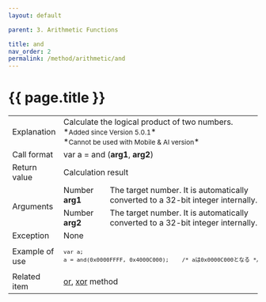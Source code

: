 ```yaml
---
layout: default

parent: 3. Arithmetic Functions

title: and
nav_order: 2
permalink: /method/arithmetic/and
---
```




# {{ page.title }}

<table>
  <tr>
    <td>Explanation</td>
    <td colspan="2">Calculate the logical product of two numbers.<br>*<small>Added since Version 5.0.1</small>*<br>*<small>Cannot be used with Mobile & AI version</small>*</td>
  </tr>
  <tr>
    <td>Call format</td>
    <td colspan="2">var a = and (<b>arg1</b>, <b>arg2</b>)</td>
  </tr>
  <tr>
    <td>Return value</td>
    <td colspan="2">Calculation result</td>
  </tr>  
  <tr>
    <td rowspan="2">Arguments</td>
    <td>Number <b>arg1</b></td>
    <td>The target number. It is automatically converted to a 32-bit integer internally.</td>
  </tr>
  <tr>
    <td>Number <b>arg2</b></td>
    <td>The target number. It is automatically converted to a 32-bit integer internally.</td>
  </tr>
  <tr>
    <td>Exception</td>
    <td colspan="2">None</td>
  </tr>
  <tr>
    <td>Example of use</td>
    <td colspan="2"><code><pre>var a;
a = and(0x0000FFFF, 0x4000C000);    /* aは0x0000C000となる */</pre></code></td>
  </tr>
  <tr>
    <td>Related item</td>
    <td colspan="2"><a href="/method/arithmetic/or">or</a>, <a href="/method/arithmetic/xor">xor</a> method</td>
  </tr>
</table>





